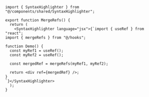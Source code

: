 ﻿```tsx
import { SyntaxHighlighter } from "@/components/shared/SyntaxHighlighter";

export function MergeRefs() {
  return (
    <SyntaxHighlighter language="jsx">{`import { useRef } from "react";
import { mergeRefs } from "@/hooks";

function Demo() {
  const myRef1 = useRef();
  const myRef2 = useRef();

  const mergedRef = mergeRefs(myRef1, myRef2);

  return <div ref={mergedRef} />;
}
`}</SyntaxHighlighter>
  );
}

```
